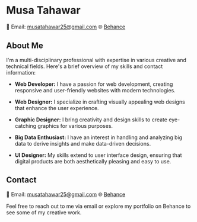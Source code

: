# Musa Tahawar

📧 Email: musatahawar25@gmail.com
🌐 [Behance](https://www.behance.net/musagame1)

## About Me

I'm a multi-disciplinary professional with expertise in various creative and technical fields. Here's a brief overview of my skills and contact information:

- **Web Developer:** I have a passion for web development, creating responsive and user-friendly websites with modern technologies.

- **Web Designer:** I specialize in crafting visually appealing web designs that enhance the user experience.

- **Graphic Designer:** I bring creativity and design skills to create eye-catching graphics for various purposes.

- **Big Data Enthusiast:** I have an interest in handling and analyzing big data to derive insights and make data-driven decisions.

- **UI Designer:** My skills extend to user interface design, ensuring that digital products are both aesthetically pleasing and easy to use.

## Contact

📧 Email: musatahawar25@gmail.com
🌐 [Behance](https://www.behance.net/musagame1)

Feel free to reach out to me via email or explore my portfolio on Behance to see some of my creative work.
